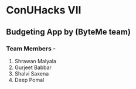 # ConUHacks VII

## Budgeting App by (ByteMe team)

### Team Members -
1. Shrawan Malyala 
2. Gurjeet Babbar
3. Shalvi Saxena
4. Deep Pomal
